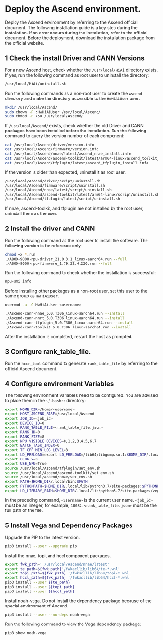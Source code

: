 # Deploy the Ascend environment.

Deploy the Ascend environment by referring to the Ascend official document. The following 
installation guide is a key step during the installation. If an error occurs during the 
installation, refer to the official document.
Before the deployment, download the installation package from the official website.

## 1 Check the install Driver and CANN Versions

For a new Ascend host, check whether the `/usr/local/HiAi` directory exists. If yes, 
run the following command as root user to uninstall the directory:

```bash
/usr/local/HiAi/uninstall.sh
```

Run the following commands as a non-root user to create the `Ascend` directory 
and make the directory accessible to the `HwHiAiUser` user:

```bash
mkdir /usr/local/Ascend/
sudo chown -R :HwHiAiUser /usr/local/Ascend/
sudo chmod -R 750 /usr/local/Ascend/
```

If `/usr/local/Ascend/` exists, check whether the old Driver and CANN packages have been 
installed before the installation. Run the following command to query the version number of 
each component:

```bash
cat /usr/local/Ascend/driver/version.info
cat /usr/local/Ascend/firmware/version.info
cat /usr/local/Ascend/nnae/latest/ascend_nnae_install.info
cat /usr/local/Ascend/ascend-toolkit/latest/arm64-linux/ascend_toolkit_install.info
cat /usr/local/Ascend/tfplugin/latest/ascend_tfplugin_install.info
```

If the version is older than expected, uninstall it as root user.

```bash
/usr/local/Ascend/driver/script/uninstall.sh
/usr/local/Ascend/firmware/script/uninstall.sh
/usr/local/Ascend/nnae/latest/script/uninstall.sh
/usr/local/Ascend/ascend-toolkit/latest/arm64-linux/script/uninstall.sh
/usr/local/Ascend/tfplugin/latest/script/uninstall.sh
```

If nnae, ascend-toolkit, and tfplugin are not installed by the root user, uninstall them as the user.

## 2 Install the driver and CANN

Run the following command as the root user to install the software. The following version 
is for reference only:

```bash
chmod +x *.run
./A800-9000-npu-driver_21.0.3.1_linux-aarch64.run --full
./A800-9000-npu-firmware_1.79.22.4.220.run --full
```

Run the following command to check whether the installation is successful:

```bash
npu-smi info
```

Before installing other packages as a non-root user, set this user to the same group as `HwHiAiUser`.

```bash
usermod -a -G HwHiAiUser <username>
```

```bash
./Ascend-cann-nnae_5.0.T306_linux-aarch64.run --install
./Ascend-cann-nnrt_5.0.T306_linux-aarch64.run --install
./Ascend-cann-tfplugin_5.0.T306_linux-aarch64.run --install
./Ascend-cann-toolkit_5.0.T306_linux-aarch64.run --install
```

After the installation is completed, restart the host as prompted.

## 3 Configure rank_table_file.

Run the `hccn_tool` command to generate `rank_table_file` by referring to the official Ascend document.

## 4 Configure environment Variables

The following environment variables need to be configured. 
You are advised to place them in the `~/.bashrc` directory:

```bash
export HOME_DIR=/home/<username>
export HOST_ASCEND_BASE=/usr/local/Ascend
export JOB_ID=<job_id>
export DEVICE_ID=0
export RANK_TABLE_FILE=<rank_table_file.json>
export RANK_ID=0
export RANK_SIZE=8
export NPU_VISIBLE_DEVICES=0,1,2,3,4,5,6,7
export BATCH_TASK_INDEX=0
export TF_CPP_MIN_LOG_LEVEL=3
export LD_PRELOAD=export LD_PRELOAD=/lib64/libgomp.so.1:$HOME_DIR/.local/lib/python3.7/site-packages/sklearn/__check_build/../../scikit_learn.libs/libgomp-d22c30c5.so.1.0.0
export GLOG_v=3
export USE_NPU=True
source /usr/local/Ascend/tfplugin/set_env.sh
source /usr/local/Ascend/ascend-toolkit/set_env.sh
source /usr/local/Ascend/nnae/set_env.sh
export PATH=$HOME_DIR/.local/bin:$PATH
export PYTHONPATH=$HOME_DIR/.local/lib/python3.7/site-packages:$PYTHONPATH
export LD_LIBRARY_PATH=$HOME_DIR/.local/lib/python3.7/site-packages/vega/security/kmc/aarch64:$LD_LIBRARY_PATH
```

In the preceding command, `<username>` is the current user name. `<job_id>` must be an integer, 
for example, `10087`. `<rank_table_file.json>` must be the full path of the file.

## 5 Install Vega and Dependency Packages

Upgrade the PIP to the latest version.

```bash
pip3 install --user --upgrade pip
```

Install the nnae, topi, and hccl component packages.

```bash
export fwk_path=' /usr/local/Ascend/nnae/latest'
export te_path=${fwk_path}'/fwkacllib/lib64/te-*.whl'
export topi_path=${fwk_path} '/fwkacllib/lib64/topi-*.whl'
export hccl_path=${fwk_path} '/fwkacllib/lib64/hccl-*.whl'
pip3 install --user ${te_path}
pip3 install --user ${topi_path}
pip3 install --user ${hccl_path}
```

Install noah-vega. Do not install the dependency package because of the special environment of Ascend.

```bash
pip3 install --user --no-deps noah-vega
```

Run the following command to view the Vega dependency package:

```bash
pip3 show noah-vega
```
